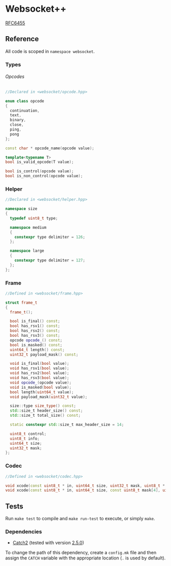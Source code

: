 # Websocket++

[RFC6455](https://tools.ietf.org/html/rfc6455)

## Reference

All code is scoped in `namespace websocket`.

### Types

###### Opcodes

```cpp
//Declared in <websocket/opcode.hpp>

enum class opcode
{
  continuation,
  text,
  binary,
  close,
  ping,
  pong
};

const char * opcode_name(opcode value);

template<typename T>
bool is_valid_opcode(T value);

bool is_control(opcode value);
bool is_non_control(opcode value);
```

### Helper
```cpp
//Declared in <websocket/helper.hpp>

namespace size
{
  typedef uint8_t type;

  namespace medium
  {
    constexpr type delimiter = 126;
  };

  namespace large
  {
    constexpr type delimiter = 127;
  };
};
```

### Frame

```cpp
//Defined in <websocket/frame.hpp>

struct frame_t
{
  frame_t();

  bool is_final() const;
  bool has_rsv1() const;
  bool has_rsv2() const;
  bool has_rsv3() const;
  opcode opcode_() const;
  bool is_masked() const;
  uint64_t length() const;
  uint32_t payload_mask() const;

  void is_final(bool value);
  void has_rsv1(bool value);
  void has_rsv2(bool value);
  void has_rsv3(bool value);
  void opcode_(opcode value);
  void is_masked(bool value);
  bool length(uint64_t value);
  void payload_mask(uint32_t value);

  size::type size_type() const;
  std::size_t header_size() const;
  std::size_t total_size() const;

  static constexpr std::size_t max_header_size = 14;

  uint8_t control;
  uint8_t info;
  uint64_t size;
  uint32_t mask;
};
```

### Codec

```cpp
//Defined in <websocket/codec.hpp>

void xcode(const uint8_t * in, uint64_t size, uint32_t mask, uint8_t * out);
void xcode(const uint8_t * in, uint64_t size, const uint8_t mask[4], uint8_t * out);
```

## Tests

Run `make test` to compile and `make run-test` to execute, or simply `make`.

### Dependencies

* [Catch2](https://github.com/catchorg/Catch2) (tested with version [2.5.0](https://github.com/catchorg/Catch2/releases/tag/v2.5.0))

To change the path of this dependency, create a `config.mk` file and then assign the `CATCH` variable with the appropriate location (`.` is used by default).